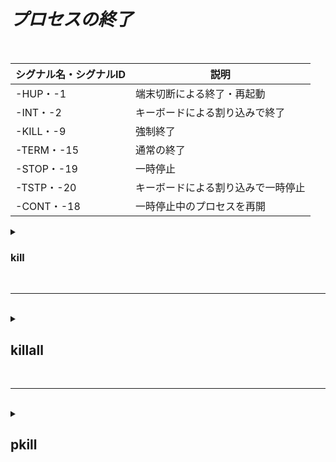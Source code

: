 # ***プロセスの終了***

<br>

| シグナル名・シグナルID | 説明 |
|--|--|
| -HUP・-1 | 端末切断による終了・再起動 |
| -INT・-2 | キーボードによる割り込みで終了 |
| -KILL・-9 | 強制終了 |
| -TERM・-15 | 通常の終了 |
| -STOP・-19 | 一時停止 |
| -TSTP・-20 | キーボードによる割り込みで一時停止 |
| -CONT・-18 | 一時停止中のプロセスを再開 |

<details>
<summary>

### kill
</summary>
<br>

| コマンド | 説明 | 引数 | 基本構文 |
|--|--|--|--|
| kill | プロセスを手動で終了させたいときに使う | PID | kill シグナル名、シグナルID プロセス名 |
※-lでシグナル一覧を表示する
</details>

<br>

----------------

<br>

<details>
<summary>

## killall
</summary>

<br>

| コマンド | 説明 | 引数 | 基本構文 | 
|--|--|--|--|
| killall | 入力された名前と一致するプロセスを終了する | プロセス名 | killall シグナル名、シグナルID プロセス名 |
</details>

<br>

----------------
<br>

<details>
<summary>


## pkill
</summary>

| コマンド | 説明 | 引数 | 基本構文 |
|--|--|--|--|
| pkill | プロセス名を指定して、`その文字が含まれる`全てのプロセスを終了する | プロセス名 | pkill オプション プロセス名 |

</details>
